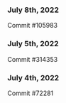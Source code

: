 ### July 8th, 2022

Commit #105983

### July 5th, 2022

Commit #314353


### July 4th, 2022

Commit #72281
